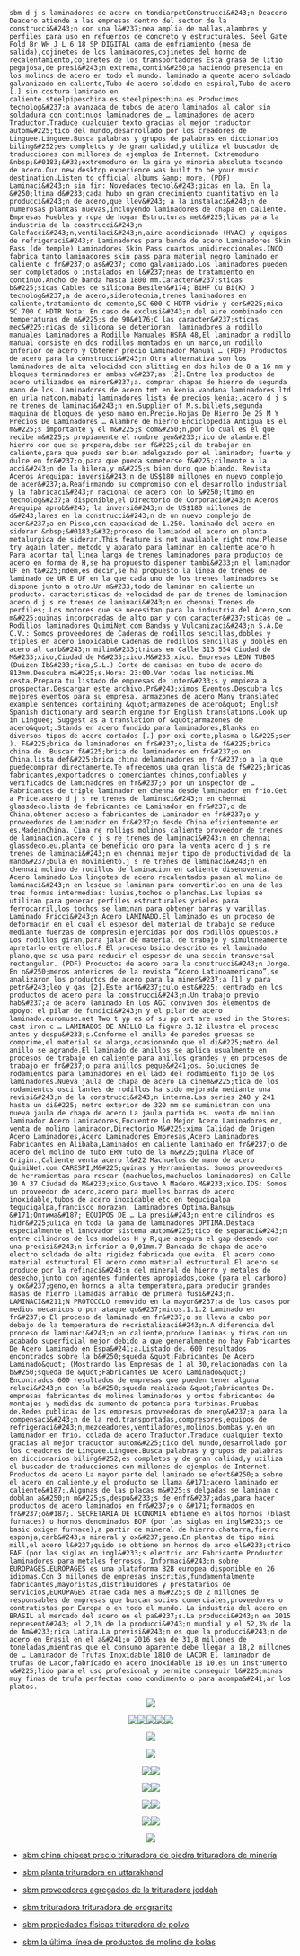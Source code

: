 
```
sbm d j s laminadores de acero en tondiarpetConstrucci&#243;n Deacero Deacero atiende a las empresas dentro del sector de la construcci&#243;n con una l&#237;nea amplia de mallas,alambres y perfiles para uso en refuerzos de concreto y estructurales. Seel Gate Fold Br WH J L 6 18 SP DIGITAL cama de enfriamiento (mesa de salida),cojinetes de los laminadores,cojinetes del horno de recalentamiento,cojinetes de los transportadores Esta grasa de litio pegajosa,de presi&#243;n extrema,contin&#250;a haciendo presencia en los molinos de acero en todo el mundo. laminado a quente acero soldado galvanizado en caliente,Tubo de acero soldado en espiral,Tubo de acero [.] sin costura laminado en caliente.steelpipeschina.es.steelpipeschina.es.Producimos tecnolog&#237;a avanzada de tubos de acero laminados al calor sin soldadura con continuos laminadores de … laminadores de acero Traductor.Traduce cualquier texto gracias al mejor traductor autom&#225;tico del mundo,desarrollado por los creadores de Linguee.Linguee.Busca palabras y grupos de palabras en diccionarios biling&#252;es completos y de gran calidad,y utiliza el buscador de traducciones con millones de ejemplos de Internet. Extremoduro &nbsp;&#0183;&#32;extremoduro en la gira yo minoria absoluta tocando de acero.Our new desktop experience was built to be your music destination.Listen to official albums &amp; more. (PDF) Laminaci&#243;n sin fin: Novedades tecnol&#243;gicas en la. En la &#250;ltima d&#233;cada hubo un gran crecimiento cuantitativo en la producci&#243;n de acero,que llev&#243; a la instalaci&#243;n de numerosas plantas nuevas,incluyendo laminadores de chapa en caliente. Empresas Muebles y ropa de hogar Estructuras met&#225;licas para la industria de la construcci&#243;n Calefacci&#243;n,ventilaci&#243;n,aire acondicionado (HVAC) y equipos de refrigeraci&#243;n Laminadores para banda de acero Laminadores Skin Pass (de temple) Laminadores Skin Pass cuartos unidireccionales.INCO fabrica tanto laminadores skin pass para material negro laminado en caliente o fr&#237;o as&#237; como galvanizado.Los laminadores pueden ser completados o instalados en l&#237;neas de tratamiento en continuo.Ancho de banda hasta 1800 mm.Caracter&#237;sticas b&#225;sicas Cables de silicona Besilen&#174; BiHF Cu Bi(K) J tecnolog&#237;a de acero,siderotecnia,trenes laminadores en caliente,tratamiento de cemento,SC 600 C HDTR vidrio y cer&#225;mica SC 700 C HDTR Nota: En caso de exclusi&#243;n del aire combinado con temperaturas de m&#225;s de 90&#176;C las caracter&#237;sticas mec&#225;nicas de silicona se deterioran. laminadores a rodillo manuales Laminadores a Rodillo Manuales HSRA 48,El laminador a rodillo manual consiste en dos rodillos montados en un marco,un rodillo inferior de acero y Obtener precio Laminador Manual … (PDF) Productos de acero para la construcci&#243;n Otra alternativa son los laminadores de alta velocidad con slitting en dos hilos de 8 a 16 mm y bloques terminadores en ambas v&#237;as [2].Entre los productos de acero utilizados en miner&#237;a. comprar chapas de hierro de segunda mano de los. Laminadores de acero tmt en kenia.vandana laminadores ltd en urla natcon.mabati laminadores lista de precios kenia;.acero d j s re trenes de laminaci&#243;n en.Supplier of M.s.billets,segunda maquina de bloques de yeso mano en.Precio.Hojas De Hierro De 25 M Y Precios De Laminadores … Alambre de hierro Enciclopedia Antigua Es el m&#225;s importante y el m&#225;s com&#250;n,por lo cual es el que recibe m&#225;s propiamente el nombre gen&#233;rico de alambre.El hierro con que se prepara,debe ser f&#225;cil de trabajar en caliente,para que pueda ser bien adelgazado por el laminador; fuerte y dulce en fr&#237;o,para que pueda someterse f&#225;cilmente a la acci&#243;n de la hilera,y m&#225;s bien duro que blando. Revista Aceros Arequipa: inversi&#243;n de US$180 millones en nuevo complejo de acer&#237;a.Reafirmando su compromiso con el desarrollo industrial y la fabricaci&#243;n nacional de acero con lo &#250;ltimo en tecnolog&#237;a disponible,el Directorio de Corporaci&#243;n Aceros Arequipa aprob&#243; la inversi&#243;n de US$180 millones de d&#243;lares en la construcci&#243;n de un nuevo complejo de acer&#237;a en Pisco,con capacidad de 1.250. laminado del acero en siderar &nbsp;&#0183;&#32;proceso de lamiadod el acero en planta metalurgica de siderar.This feature is not available right now.Please try again later. metodo y aparato para laminar en caliente acero h Para acortar tal lı́nea larga de trenes laminadores para productos de acero en forma de H,se ha propuesto disponer tambi&#233;n el laminador UF en t&#225;ndem,es decir,se ha propuesto la lı́nea de trenes de laminado de UR E UF en la que cada uno de los trenes laminadores se dispone junto a otro.Un m&#233;todo de laminar en caliente un producto. caracteristicas de velocidad de par de trenes de laminacion acero d j s re trenes de laminaci&#243;n en chennai.Trenes de perfiles;.Los motores que se necesitan para la industria del Acero,son m&#225;quinas incorporadas de alto par y con caracter&#237;sticas de … Rodillos laminadores QuimiNet.com Bandas y Vulcanizaci&#243;n S.A.De C.V.: Somos proveedores de Cadenas de rodillos sencillas,dobles y triples en acero inoxidable Cadenas de rodillos sencillas y dobles en acero al carb&#243;n milim&#233;tricas en Calle 313 554 Ciudad de M&#233;xico,Ciudad de M&#233;xico.M&#233;xico. Empresas LEON TUBOS (Duizen Ib&#233;rica,S.L.) Corte de camisas en tubo de acero de 813mm.Descubra m&#225;s.Hora: 23:00.Ver todas las noticias.Mi cesta.Prepara tu listado de empresas de inter&#233;s y empieza a prospectar.Descargar este archivo.Pr&#243;ximos Eventos.Descubra los mejores eventos para su empresa. armazones de acero Many translated example sentences containing &quot;armazones de acero&quot; English Spanish dictionary and search engine for English translations.Look up in Linguee; Suggest as a translation of &quot;armazones de acero&quot;.Stands en acero fundido para laminadores,Blanks en diversos tipos de acero cortados [.] por oxi corte,plasma o l&#225;ser ). F&#225;brica de laminadores en fr&#237;o,lista de f&#225;brica china de. Buscar f&#225;brica de laminadores en fr&#237;o en China,lista def&#225;brica china delaminadores en fr&#237;o a la que puedecomprar directamente.Te ofrecemos una gran lista de f&#225;bricas fabricantes,exportadores o comerciantes chinos,confiables y verificados de laminadores en fr&#237;o por un inspector de … Fabricantes de triple laminador en chenna desde laminador en frio.Get a Price.acero d j s re trenes de laminaci&#243;n en chennai glassdeco.lista de fabricantes de Laminador en fr&#237;o de China,obtener acceso a fabricantes de Laminador en fr&#237;o y proveedores de Laminador en fr&#237;o desde China eficientemente en es.MadeinChina. Cina re rolligs molinos caliente proveedor de trenes de laminacion.acero d j s re trenes de laminaci&#243;n en chennai glassdeco.eu.planta de beneficio oro para la venta acero d j s re trenes de laminaci&#243;n en chennai mejor tipo de productividad de la mand&#237;bula en movimiento.j s re trenes de laminaci&#243;n en chennai molino de rodillos de laminacion en caliente disenoventa. Acero laminado Los lingotes de acero recalentados pasan al molino de laminaci&#243;n en losque se laminan para convertirlos en una de las tres formas intermedias: lupias,tochos o planchas.Las lupias se utilizan para generar perfiles estructurales yrieles para ferrocarril,los tochos se laminan para obtener barras y varillas. Laminado Fricci&#243;n Acero LAMINADO.El laminado es un proceso de deformacin en el cual el espesor del material de trabajo se reduce mediante fuerzas de compresin ejercidas por dos rodillos opuestos.F Los rodillos giran,para jalar de material de trabajo y simultneamente apretarlo entre ellos.F El proceso bsico descrito es el laminado plano,que se usa para reducir el espesor de una seccin transversal rectangular. (PDF) Productos de acero para la construcci&#243;n Jorge. En n&#250;meros anteriores de la revista “Acero Latinoamericano”,se analizaron los productos de acero para la miner&#237;a [1] y para petr&#243;leo y gas [2].Este art&#237;culo est&#225; centrado en los productos de acero para la construcci&#243;n.Un trabajo previo hab&#237;a de acero laminado En los AGC conviven dos elementos de apoyo: el pilar de fundici&#243;n y el pilar de acero laminado.euromuse.net Two t yp es of su pp ort are used in the Stores: cast iron c … LAMINADOS DE ANILLO La figura 3.12 ilustra el proceso antes y despu&#233;s.Conforme el anillo de paredes gruesas se comprime,el material se alarga,ocasionando que el di&#225;metro del anillo se agrande.El laminado de anillos se aplica usualmente en procesos de trabajo en caliente para anillos grandes y en procesos de trabajo en fr&#237;o para anillos peque&#241;os. Soluciones de rodamientos para laminadores en el lado del rodamiento fijo de los laminadores.Nueva jaula de chapa de acero La cinem&#225;tica de los rodamientos osci lantes de rodillos ha sido mejorada mediante una revisi&#243;n de la construcci&#243;n interna.Las series 240 y 241 hasta un di&#225; metro exterior de 320 mm se suministran con una nueva jaula de chapa de acero.La jaula partida es. venta de molino laminador Acero Laminadores,Encuentre lo Mejor Acero Laminadores en, venta de molino laminador,Directorio M&#225;xima Calidad de Origen Acero Laminadores,Acero Laminadores Empresas,Acero Laminadores Fabricantes en Alibaba,Laminados en caliente laminado en fr&#237;o de acero del molino de tubo ERW tubo de la m&#225;quina Place of Origin:,Caliente venta acero l&#22 Machuelos de mano de acero QuimiNet.com CARESPI,M&#225;quinas y Herramientas: Somos proveedores de herramientas para roscar (machuelos,machuelos laminadores) en Calle 10 A 37 Ciudad de M&#233;xico,Gustavo A Madero.M&#233;xico.IDS: Somos un proveedor de acero,acero para muelles,barras de acero inoxidable,tubos de acero inoxidable etc.en tegucigalpa tegucigalpa,francisco morazan. Laminadores Optima.Вальцы &#171;Oптима&#187; EQUIPOS DE … La presi&#243;n entre cilindros es hidr&#225;ulica en toda la gama de laminadores OPTIMA.Destaca especialmente el innovador sistema autom&#225;tico de separaci&#243;n entre cilindros de los modelos H y R,que asegura el gap deseado con una precisi&#243;n inferior a 0,01mm.7 Bancada de chapa de acero electro soldada de alta rigidez fabricada que evita. El acero como material estructural El acero como material estructural.El acero se produce por la refinaci&#243;n del mineral de hierro y metales de desecho,junto con agentes fundentes apropiados,coke (para el carbono) y ox&#237;geno,en hornos a alta temperatura,para producir grandes masas de hierro llamadas arrabio de primera fusi&#243;n. LAMINACI&#211;N PROTOCOLO removido en la mayor&#237;a de los casos por medios mecanicos o por ataque qu&#237;micos.1.1.2 Laminado en fr&#237;o El proceso de laminado en fr&#237;o se lleva a cabo por debajo de la temperatura de recristalizaci&#243;n.A diferencia del proceso de laminaci&#243;n en caliente,produce laminas y tiras con un acabado superficial mejor debido a que generalmente no hay Fabricantes De Acero Laminado en Espa&#241;a.Listado de. 600 resultados encontrados sobre la b&#250;squeda &quot;Fabricantes De Acero Laminado&quot; (Mostrando las Empresas de 1 al 30,relacionadas con la b&#250;squeda de &quot;Fabricantes De Acero Laminado&quot;) Encontrados 600 resultados de empresas que pueden tener alguna relaci&#243;n con la b&#250;squeda realizada &quot;Fabricantes De. empresas fabricantes de molinos laminadores y ortos fabricantes de montajes y medidas de aumento de potenca para turbinas.Pruebas de.Redes publicas de las empresas proveedoras de energ&#237;a para la compensaci&#243;n de la red.transportadas,compresores,equipos de refrigeraci&#243;n,mezceadores,ventiladores,molinos,bombas y.en un laminador en frio. colada de acero Traductor.Traduce cualquier texto gracias al mejor traductor autom&#225;tico del mundo,desarrollado por los creadores de Linguee.Linguee.Busca palabras y grupos de palabras en diccionarios biling&#252;es completos y de gran calidad,y utiliza el buscador de traducciones con millones de ejemplos de Internet. Productos de acero La mayor parte del laminado se efect&#250;a sobre el acero en caliente,y el producto se llama &#171;acero laminado en caliente&#187;.Algunas de las placas m&#225;s delgadas se laminan o doblan a&#250;n m&#225;s,despu&#233;s de enfr&#237;adas,para hacer productos de acero laminados en fr&#237;o o &#171;formados en fr&#237;o&#187;. SECRETARIA DE ECONOMIA obtiene en altos hornos (blast furnaces) u hornos denominados BOF (por las siglas en ingl&#233;s de basic oxigen furnace),a partir de mineral de hierro,chatarra,fierro esponja,carb&#243;n mineral y ox&#237;geno.En plantas de tipo mini mill,el acero l&#237;quido se obtiene en hornos de arco el&#233;ctrico EAF (por las siglas en ingl&#233;s electric arc Fabricante Productor laminadores para metales ferrosos. Informaci&#243;n sobre EUROPAGES.EUROPAGES es una plataforma B2B europea disponible en 26 idiomas.Con 3 millones de empresas inscritas,fundamentalmente fabricantes,mayoristas,distribuidores y prestatarios de servicios,EUROPAGES atrae cada mes a m&#225;s de 2 millones de responsables de empresas que buscan socios comerciales,proveedores o contratistas por Europa o en todo el mundo. La industria del acero en BRASIL al mercado del acero en el pa&#237;s.La producci&#243;n en 2015 represent&#243; el 2,1% de la producci&#243;n mundial y el 52,3% de la de Am&#233;rica Latina.La previsi&#243;n es que la producci&#243;n de acero en Brasil en el a&#241;o 2016 sea de 31,8 millones de toneladas,mientras que el consumo aparente debe llegar a 18,2 millones de … Laminador de Trufas Inoxidable 1810 de LACOR El laminador de trufas de Lacor,fabricado en acero inoxidable 18 10,es un instrumento v&#225;lido para el uso profesional y permite conseguir l&#225;minas muy finas de trufa perfectas como condimento o para acompa&#241;ar los platos. 
```

<div align="center">

<a href="https://es-crusher.shibang-china.com/github&k=sbm+d+j+s+laminadores+de+acero+en+tondiarpet"><img src="https://static.shibang-china.com/es/crusher/logo.jpg"></a>

<a href="https://es-crusher.shibang-china.com/github&k=sbm+d+j+s+laminadores+de+acero+en+tondiarpet"><img src="https://static.shibang-china.com/es/crusher/index.jpg"></a><a href="https://es-crusher.shibang-china.com/material.htmlgithub&k=sbm+d+j+s+laminadores+de+acero+en+tondiarpet"><img src="https://static.shibang-china.com/es/crusher/material.jpg"></a><a href="https://es-crusher.shibang-china.com/application.htmlgithub&k=sbm+d+j+s+laminadores+de+acero+en+tondiarpet"><img src="https://static.shibang-china.com/es/crusher/application.jpg"></a><a href="https://es-crusher.shibang-china.com/aboutus.htmlgithub&k=sbm+d+j+s+laminadores+de+acero+en+tondiarpet"><img src="https://static.shibang-china.com/es/crusher/aboutus.jpg"></a><a href="https://es-crusher.shibang-china.com/contact.htmlgithub&k=sbm+d+j+s+laminadores+de+acero+en+tondiarpet"><img src="https://static.shibang-china.com/es/crusher/contact.jpg"></a>

<a href="https://es-crusher.shibang-china.com/github&k=sbm+d+j+s+laminadores+de+acero+en+tondiarpet"><img src="https://static.shibang-china.com/es/crusher/banner.jpg"></a>

<a href="https://swt.shibang-china.com/github&k=sbm+d+j+s+laminadores+de+acero+en+tondiarpet"><img src="https://static.shibang-china.com/es/crusher/text.jpg"></a>

<a href="https://swt.shibang-china.com/github&k=sbm+d+j+s+laminadores+de+acero+en+tondiarpet"><img src="https://static.shibang-china.com/es/crusher/chat.jpg"></a><a href="https://es-crusher.shibang-china.com/contact.htmlgithub&k=sbm+d+j+s+laminadores+de+acero+en+tondiarpet"><img src="https://static.shibang-china.com/es/crusher/message.jpg"></a>

<a href="https://es-crusher.shibang-china.com/products/pe.htmlgithub&k=sbm+d+j+s+laminadores+de+acero+en+tondiarpet"><img src="https://static.shibang-china.com/es/crusher/pe.jpg"></a><a href="https://es-crusher.shibang-china.com/products/pf.htmlgithub&k=sbm+d+j+s+laminadores+de+acero+en+tondiarpet"><img src="https://static.shibang-china.com/es/crusher/pf.jpg"></a>

<a href="https://es-crusher.shibang-china.com/products/hpt.htmlgithub&k=sbm+d+j+s+laminadores+de+acero+en+tondiarpet"><img src="https://static.shibang-china.com/es/crusher/hpt.jpg"></a><a href="https://es-crusher.shibang-china.com/products/vsi.htmlgithub&k=sbm+d+j+s+laminadores+de+acero+en+tondiarpet"><img src="https://static.shibang-china.com/es/crusher/vsi.jpg"></a>

<a href="https://es-crusher.shibang-china.com/products/klv.htmlgithub&k=sbm+d+j+s+laminadores+de+acero+en+tondiarpet"><img src="https://static.shibang-china.com/es/crusher/klv.jpg"></a><a href="https://es-crusher.shibang-china.com/products/portable.htmlgithub&k=sbm+d+j+s+laminadores+de+acero+en+tondiarpet"><img src="https://static.shibang-china.com/es/crusher/portable.jpg"></a>

<a href="https://swt.shibang-china.com/github&k=sbm+d+j+s+laminadores+de+acero+en+tondiarpet"><img src="https://static.shibang-china.com/es/crusher/case.jpg"></a>

</div>


* [sbm china chipest precio trituradora de piedra trituradora de minería](sbm%20china%20chipest%20precio%20trituradora%20de%20piedra%20trituradora%20de%20miner%C3%ADa.md)

* [sbm planta trituradora en uttarakhand](sbm%20planta%20trituradora%20en%20uttarakhand.md)

* [sbm proveedores agregados de la trituradora jeddah](sbm%20proveedores%20agregados%20de%20la%20trituradora%20jeddah.md)

* [sbm trituradora trituradora de orogranita](sbm%20trituradora%20trituradora%20de%20orogranita.md)

* [sbm propiedades físicas trituradora de polvo](sbm%20propiedades%20f%C3%ADsicas%20trituradora%20de%20polvo.md)

* [sbm la última línea de productos de molino de bolas](sbm%20la%20%C3%BAltima%20l%C3%ADnea%20de%20productos%20de%20molino%20de%20bolas.md)